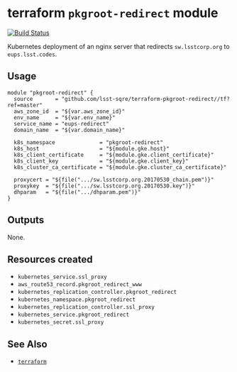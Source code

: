 terraform `pkgroot-redirect` module
===

[![Build Status](https://travis-ci.org/lsst-sqre/terraform-pkgroot-redirect.png)](https://travis-ci.org/lsst-sqre/terraform-pkgroot-redirect)

Kubernetes deployment of an nginx server that redirects `sw.lsstcorp.org` to
`eups.lsst.codes`.

Usage
---

    module "pkgroot-redirect" {
      source       = "github.com/lsst-sqre/terraform-pkgroot-redirect//tf?ref=master"
      aws_zone_id  = "${var.aws_zone_id}"
      env_name     = "${var.env_name}"
      service_name = "eups-redirect"
      domain_name  = "${var.domain_name}"

      k8s_namespace              = "pkgroot-redirect"
      k8s_host                   = "${module.gke.host}"
      k8s_client_certificate     = "${module.gke.client_certificate}"
      k8s_client_key             = "${module.gke.client_key}"
      k8s_cluster_ca_certificate = "${module.gke.cluster_ca_certificate}"

      proxycert = "${file(".../sw.lsstcorp.org.20170530_chain.pem")}"
      proxykey  = "${file(".../sw.lsstcorp.org.20170530.key")}"
      dhparam   = "${file(".../dhparam.pem")}"
    }

Outputs
---

None.

Resources created
---

* `kubernetes_service.ssl_proxy`
* `aws_route53_record.pkgroot_redirect_www`
* `kubernetes_replication_controller.pkgroot_redirect`
* `kubernetes_namespace.pkgroot_redirect`
* `kubernetes_replication_controller.ssl_proxy`
* `kubernetes_service.pkgroot_redirect`
* `kubernetes_secret.ssl_proxy`

See Also
---

* [`terraform`](https://www.terraform.io/)

